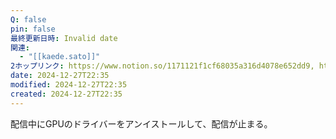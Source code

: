 ```yaml
---
Q: false
pin: false
最終更新日時: Invalid date
関連:
  - "[[kaede.sato]]"
2ホップリンク: https://www.notion.so/1171121f1cf68035a316d4078e652dd9, https://www.notion.so/12d1121f1cf680ba812be2dceea3d71f, https://www.notion.so/1371121f1cf6801fa701ccdb8d3e88a4, https://www.notion.so/1521121f1cf680599b60d7229b48b5ad, https://www.notion.so/1531121f1cf6801aab6bf6d15afbb16a, https://www.notion.so/1b852f0d9a674feea6621cc6d3bc100d, https://www.notion.so/2c848310d3134726b8f6b5ecefd972dc, https://www.notion.so/c90ae538b11f497cb2be155abc6f6447, https://www.notion.so/d12208cdc5c34e599f720a53ce566daa
date: 2024-12-27T22:35
modified: 2024-12-27T22:35
created: 2024-12-27T22:35
---
```

  

配信中にGPUのドライバーをアンイストールして、配信が止まる。